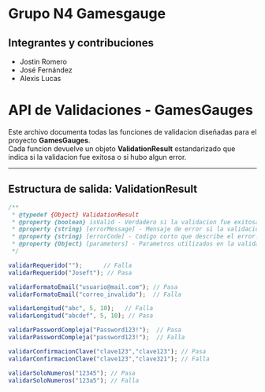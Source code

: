 # Grupo N4 Gamesgauge

## Integrantes y contribuciones
- Jostin Romero 
- José Fernández 
- Alexis Lucas 

# API de Validaciones - GamesGauges

Este archivo documenta todas las funciones de validacion diseñadas para el proyecto **GamesGauges**.  
Cada funcion devuelve un objeto **ValidationResult** estandarizado que indica si la validacion fue exitosa o si hubo algun error.

---

## Estructura de salida: ValidationResult

```js
/**
 * @typedef {Object} ValidationResult
 * @property {boolean} isValid - Verdadero si la validacion fue exitosa.
 * @property {string} [errorMessage] - Mensaje de error si la validacion falla.
 * @property {string} [errorCode] - Codigo corto que describe el error.
 * @property {Object} [parameters] - Parametros utilizados en la validacion.
 */

validarRequerido("");      // Falla
validarRequerido("Joseft"); // Pasa

validarFormatoEmail("usuario@mail.com"); // Pasa
validarFormatoEmail("correo_invalido");  // Falla

validarLongitud("abc", 5, 10);   // Falla
validarLongitud("abcdef", 5, 10); // Pasa

validarPasswordCompleja("Password123!");  // Pasa
validarPasswordCompleja("password123!");  // Falla

validarConfirmacionClave("clave123","clave123"); // Pasa
validarConfirmacionClave("clave123","clave321"); // Falla

validarSoloNumeros("12345"); // Pasa
validarSoloNumeros("123a5"); // Falla
